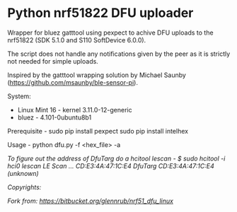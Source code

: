 Python nrf51822 DFU uploader
============================

Wrapper for bluez gatttool using pexpect to achive DFU 
uploads to the nrf51822 (SDK 5.1.0 and S110 SoftDevice 6.0.0). 

The script does not handle any notifications given by the 
peer as it is strictly not needed for simple uploads.

Inspired by the gatttool wrapping solution by Michael 
Saunby (https://github.com/msaunby/ble-sensor-pi).

System:

* Linux Mint 16 - kernel 3.11.0-12-generic
* bluez - 4.101-0ubuntu8b1

Prerequisite - 
    sudo pip install pexpect
    sudo pip install intelhex

Usage - 
    python dfu.py -f <hex_file> -a <address>

To figure out the address of DfuTarg do a hcitool lescan -
    $ sudo hcitool -i hci0 lescan
    LE Scan ... 
    CD:E3:4A:47:1C:E4 DfuTarg
    CD:E3:4A:47:1C:E4 (unknown)

Copyrights:

Fork from: https://bitbucket.org/glennrub/nrf51_dfu_linux


